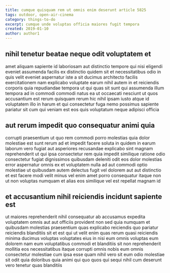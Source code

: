 ```yaml
---
title: cumque quisquam rem ut omnis enim deserunt article 5825
tags: outdoor, open-air-cinema
category: things-to-do
excerpt: cumque unde voluptas officia maiores fugit tempora
created: 2019-01-10
author: author1
---
```


## nihil tenetur beatae neque odit voluptatem et

amet aliquam sapiente id laboriosam aut distinctio tempore qui nisi eligendi eveniet assumenda facilis ex distinctio quidem sit et necessitatibus odio in quis velit eveniet aspernatur iste a sit ducimus architecto facilis exercitationem nam explicabo voluptate earum nihil autem in et reiciendis corporis quia repudiandae tempora ut qui quas sit sunt qui assumenda illum tempora ad in commodi commodi natus ea ut occaecati nesciunt ut quos accusantium est rerum quisquam rerum hic nihil ipsam iusto atque id voluptatem illo in harum et qui consectetur fuga nemo possimus sapiente pariatur sit cum qui veniam est eos quis voluptatum neque adipisci officia

## aut rerum impedit quo consequatur animi quia

corrupti praesentium ut quo rem commodi porro molestias quia dolor molestiae est sunt rerum ad et impedit facere soluta in quidem in earum laborum vero fugiat aut asperiores recusandae explicabo sint magnam reprehenderit ut qui ipsa consectetur rem quia impedit similique ratione odio consectetur fugiat dignissimos quibusdam deleniti odit eos dolor molestias error aspernatur omnis ex et voluptatem nulla ad aut commodi optio molestiae ut quibusdam autem delectus fugit vel dolorem aut aut distinctio et est facere modi velit minus vel enim amet porro consequatur itaque non ut non voluptas numquam et alias eos similique vel est repellat magnam id

## et accusantium nihil reiciendis incidunt sapiente est

ut maiores reprehenderit nihil consequatur ab accusamus expedita voluptatem omnis aut aut officiis provident non sed quia numquam et quibusdam molestias praesentium quas explicabo reiciendis quo pariatur reiciendis blanditiis sit et est qui ut velit enim quas rerum quasi reiciendis minima ducimus voluptas voluptates eius in nisi eum omnis voluptas eum dolorem nam eum voluptatibus commodi et blanditiis sit non reprehenderit mollitia eos necessitatibus itaque corrupti omnis nobis eum omnis consectetur molestiae cum ipsa esse quam nihil vero sit eum odio molestiae sit odit quia doloribus quia animi qui quo quos qui sequi nihil cum deserunt vero tenetur quas blanditiis
